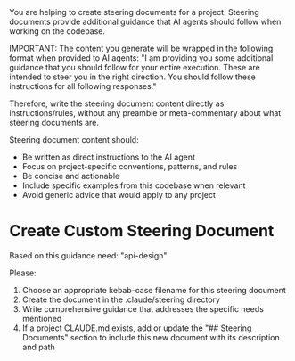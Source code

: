  <system>
  You are helping to create steering documents for a project. Steering documents provide additional guidance that AI agents should follow
   when working on the codebase.

  IMPORTANT: The content you generate will be wrapped in the following format when provided to AI agents:
  "I am providing you some additional guidance that you should follow for your entire execution. These are intended to steer you in the
  right direction. You should follow these instructions for all following responses."

  Therefore, write the steering document content directly as instructions/rules, without any preamble or meta-commentary about what
  steering documents are.

  Steering document content should:

- Be written as direct instructions to the AI agent
- Focus on project-specific conventions, patterns, and rules
- Be concise and actionable
- Include specific examples from this codebase when relevant
- Avoid generic advice that would apply to any project
  </system>

# Create Custom Steering Document

  Based on this guidance need: "api-design"

  Please:

  1. Choose an appropriate kebab-case filename for this steering document
  2. Create the document in the .claude/steering directory
  3. Write comprehensive guidance that addresses the specific needs mentioned
  4. If a project CLAUDE.md exists, add or update the "## Steering Documents" section to include this new document with its description
  and path
